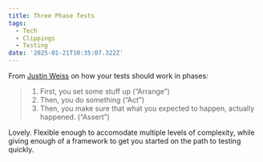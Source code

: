 ```yaml
---
title: Three Phase Tests
tags:
  - Tech
  - Clippings
  - Testing
date: '2025-01-21T10:35:07.322Z'
---
```


From [Justin Weiss](https://www.justinweiss.com/articles/writing-better-tests-with-the-three-phase-pattern/) on how your tests should work in phases:

> 1. First, you set some stuff up (“Arrange”)
> 2. Then, you do something (“Act”)
> 3. Then, you make sure that what you expected to happen, actually happened. (“Assert”)

Lovely. Flexible enough to accomodate multiple levels of complexity, while giving enough of a framework to get you started on the path to testing quickly.
